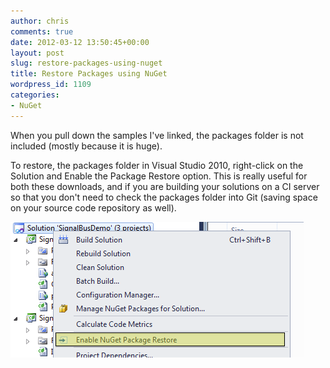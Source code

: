 ```yaml
---
author: chris
comments: true
date: 2012-03-12 13:50:45+00:00
layout: post
slug: restore-packages-using-nuget
title: Restore Packages using NuGet
wordpress_id: 1109
categories:
- NuGet
---
```


When you pull down the samples I've linked, the packages folder is not included (mostly because it is huge).




To restore, the packages folder in Visual Studio 2010, right-click on the Solution and Enable the Package Restore option. This is really useful for both these downloads, and if you are building your solutions on a CI server so that you don't need to check the packages folder into Git (saving space on your source code repository as well).




![Package Restore Option](/images/uploads/2012/03/PackageRestore.png)
